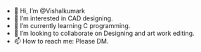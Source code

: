 - 👋 Hi, I’m @Vishalkumark
- 👀 I’m interested in CAD designing.
- 🌱 I’m currently learning C programming.
- 💞️ I’m looking to collaborate on Designing and art work editing.
- 📫 How to reach me: Please DM.

<!---
Vishalkumark/Vishalkumark is a ✨ special ✨ repository because its `README.md` (this file) appears on your GitHub profile.
You can click the Preview link to take a look at your changes.
--->
